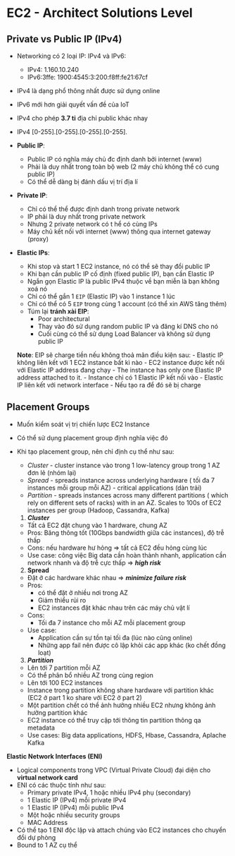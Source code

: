 # EC2 - Architect Solutions Level

## Private vs Public IP (IPv4)

- Networking có 2 loại IP: IPv4 và IPv6:
    - IPv4: 1.160.10.240
    - IPv6:3ffe: 1900:4545:3:200:f8ff:fe21:67cf
- IPv4 là dạng phổ thông nhất được sử dụng online
- IPv6 mới hơn giải quyết vấn đề của IoT
- IPv4 cho phép **3.7 tỉ** địa chỉ public khác nhay
- IPv4 [0-255].[0-255].[0-255].[0-255].


- **Public IP**:
    - Public IP có nghĩa máy chủ đc định danh bởi internet (www)
    - Phải là duy nhất trong toàn bộ web (2 máy chủ không thể có cung public IP)
    - Có thể dễ dàng bị đánh dấu vị trí địa lí

- **Private IP**:
    - Chỉ có thể thể được định danh trong private network
    - IP phải là duy nhất trong private network
    - Nhưng 2 private network có t hể có cùng IPs
    - Máy chủ kết nối với internet (www) thông qua internet gateway (proxy)

- **Elastic IPs**:
    - Khi stop và start 1 EC2 instance, nó có thể sẽ thay đổi public IP
    - Khi bạn cần public IP cố định (fixed public IP), bạn cần Elastic IP
    - Ngắn gọn Elastic IP là public IPv4 thuộc về bạn miễn là bạn không xoá nó
    - Chỉ có thể gắn 1 `EIP` (Elastic IP) vào 1 instance 1 lúc
    - Chỉ có thể có 5 `EIP` trong cùng 1 account (có thể xin AWS tăng thêm)
    - Túm lại **tránh xài EIP**:
        - Poor architectural
        - Thay vào đó sử dụng random public IP và đăng kí DNS cho nó
        - Cuối cùng có thể sử dụng Load Balancer và không sử dụng public IP


  **Note**: EIP sẽ charge tiền nếu không thoả mãn điều kiện sau:
      - Elastic IP không liên kết với 1 EC2 instance bất kì nào
      - EC2 instance được kết nối với Elastic IP address đang chạy
      - The instance has only one Elastic IP address attached to it.
      - Instance chỉ có 1 Elastic IP kết nối vào
      - Elastic IP liên kết với network interface
      - Nếu tạo ra để đó sẽ bị charge
## Placement Groups

- Muốn kiểm soát vị trị chiến lược EC2 Instance
- Có thể sử dụng placement group định nghĩa việc đó
- Khi tạo placement group, nên chỉ định cụ thể như sau:
    - *Cluster* - cluster instance vào trong 1 low-latency group trong 1 AZ đơn lẻ (nhóm lại)
    - *Spread* - spreads instance  across underlying hardware ( tối đa 7 instances mỗi group mỗi AZ) - critical applications (dàn trải)
    - *Partition* - spreads instances across many different partitions ( which rely on different sets of racks) with in an AZ. Scales to 100s of EC2 instances per group (Hadoop, Cassandra, Kafka)
    1. ***Cluster***
    - Tất cả EC2 đặt chung vào 1 hardware, chung AZ
    - Pros: Băng thông tốt (10Gbps bandwidth giữa các instances), độ trễ thấp
    - Cons: nếu hardware hư hỏng ⇒ tất cả EC2 đều hỏng cùng lúc
    - Use case: công việc Big data cần hoàn thành nhanh, application cần network nhanh và độ trễ cực thấp ⇒ ***high risk***
    2. **Spread**


    - Đặt ở các hardware khác nhau ⇒ ***minimize failure risk***
    - Pros:
        - có thể đặt ở nhiều nơi trong AZ
        - Giảm thiểu rủi ro
        - EC2 instances đặt khác nhau trên các máy chủ vật lí
    - Cons:
        - Tối đa 7 instance cho mỗi AZ mỗi placement group
    - Use case:
        - Application cần sự tồn tại tối đa (lúc nào cũng online)
        - Những app fail nên được cô lập khỏi các app khác (ko chết đồng loạt)
    3. ***Partition***

    - Lên tới 7 partition mỗi AZ
    - Có thể phân bổ nhiều AZ trong cùng region
    - Lên tới 100 EC2 instances
    - Instance trong partition không share hardware với partition khác (EC2 ở part 1 ko share với EC2 ở part 2)
    - Một partition chết có thể ảnh hưởng nhiều EC2 nhưng không ảnh hưởng partition khác
    - EC2 instance có thể truy cập tới thông tin partition thông qa metadata
    - Use cases: Big data applications, HDFS, Hbase, Cassandra, Aplache Kafka

**Elastic Network Interfaces (ENI)**
- Logical components trong VPC (Virtual Private Cloud) đại diện cho **virtual network card**
- ENI có các thuộc tính như sau:
    - Primary private IPv4, 1 hoặc nhiều IPv4 phụ (secondary)
    - 1 Elastic IP (IPv4) mỗi private IPv4
    - 1 Elastic IP (IPv4) mỗi public IPv4
    - Một hoặc nhiều security groups
    - MAC Address
- Có thể tạo 1 ENI độc lập và attach chúng vào EC2 instances cho chuyển đổi dự phòng
- Bound to 1 AZ cụ thể